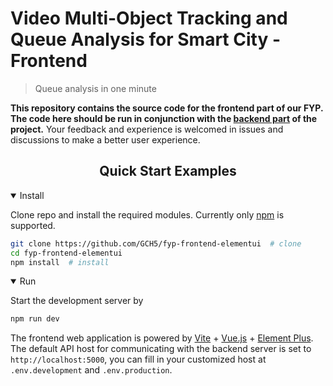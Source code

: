 # Video Multi-Object Tracking and Queue Analysis for Smart City - Frontend

> Queue analysis in one minute

**This repository contains the source code for the frontend part of our FYP. The code here should be run in conjunction with the [backend part](https://github.com/GCH5/fyp2021-2022) of the project.** Your feedback and experience is welcomed in issues and discussions to make a better user experience.

## <div align="center">Quick Start Examples</div>


<details open>
<summary>Install</summary>

Clone repo and install the required modules. Currently only [npm](https://npmjs.com/) is supported.

```bash
git clone https://github.com/GCH5/fyp-frontend-elementui  # clone
cd fyp-frontend-elementui
npm install  # install
```

</details>

<details open>
<summary>Run</summary>

Start the development server by

```bash
npm run dev
```
</details>

The frontend web application is powered by [Vite](https://vitest.dev/) + [Vue.js](https://vuejs.org/) + [Element Plus](https://element-plus.org/). The default API host for communicating with the backend server is set to `http://localhost:5000`, you can fill in your customized host at `.env.development` and `.env.production`.
